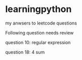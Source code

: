 # learningpython
my anwsers to leetcode questions

Following question needs review

question 10: regular expression

question 18: 4 sum
